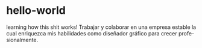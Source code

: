 # hello-world
learning how this shit works!
Trabajar y colaborar en una empresa estable la cual enriquezca mis habilidades como diseñador gráfico para crecer profe- sionalmente.

